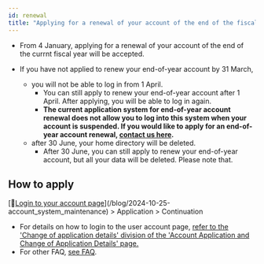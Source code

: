 ```yaml
---
id: renewal
title: "Applying for a renewal of your account of the end of the fiscal year"
---
```


- From 4 January, applying for a renewal of your account of the end of the currnt fiscal year will be accepted.

- If you have not applied to renew your end-of-year account by 31 March, 
    - you will not be able to log in from 1 April.
        - You can still apply to renew your end-of-year account after 1 April. After applying, you will be able to log in again.
        - **The current application system for end-of-year account renewal does not allow you to log into this system when your account is suspended. If you would like to apply for an end-of-year account renewal, [contact us here](/application/reference).**
    - after 30 June, your home directory will be deleted. 
        - After 30 June, you can still apply to renew your end-of-year account, but all your data will be deleted. Please note that.



## How to apply

[&#x1f517;<u>Login to your account page</u>]<!-- (https://sc-account.ddbj.nig.ac.jp/auth/realms/master/protocol/openid-connect/auth?client_id=sc&scope=openid&response_type=code&redirect_uri=https%3A%2F%2Fsc-account.ddbj.nig.ac.jp%2Fapi%2Fauth%2Fcallback%2Fkeycloak&state=6ygcuJParJ3i8ZlDMnKicXvW3MxkWp4t06IBKOVAbIE&code_challenge=hDLDfyOsqUc58Z-xzzz1g5ybLDycWgY7UV8e-qu1jd8&code_challenge_method=S256) -->(/blog/2024-10-25-account_system_maintenance) > Application > Continuation

- For details on how to login to the user account page, [<u>refer to the 'Change of application details' division of the 'Account Application and Change of Application Details' page.</u>](/application/registration#change-of-application-details)
- For other FAQ, [<u>see FAQ</u>](/faq/faq_renewal/).
